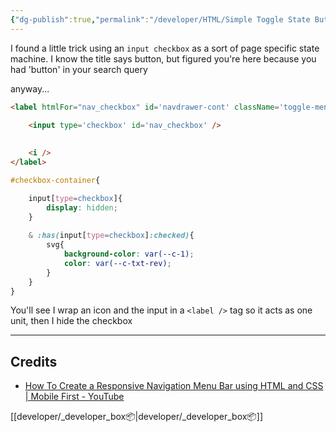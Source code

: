 ```yaml
---
{"dg-publish":true,"permalink":"/developer/HTML/Simple Toggle State Button with HTML and CSS/","noteIcon":""}
---
```


I found a little trick using an `input checkbox` as a sort of page specific state machine. I know the title says button, but figured you're here because you had 'button' in your search query

anyway...

```html
<label htmlFor="nav_checkbox" id='navdrawer-cont' className='toggle-menu-btn'>
	
	<input type='checkbox' id='nav_checkbox' />

	
	<i />
</label>
```
```scss
#checkbox-container{

	input[type=checkbox]{
		display: hidden;
	}
	
	& :has(input[type=checkbox]:checked){
		svg{
			background-color: var(--c-1);
			color: var(--c-txt-rev);
		}
	}
}
```

You'll see I wrap an icon and the input in a `<label />` tag so it acts as one unit, then I hide the checkbox

--- 
## Credits
- [How To Create a Responsive Navigation Menu Bar using HTML and CSS | Mobile First - YouTube](https://www.youtube.com/watch?v=OotCLwM0-bY)

[[developer/_developer_box📦\|developer/_developer_box📦]]
